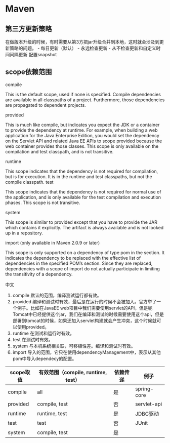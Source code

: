 # Maven

## 第三方更新策略

在做版本升级的时候，有时需要从第3方把jar升级合并到本地，这时就会涉及到更新策略的问题。
    - 每日更新（默认）
    - 永远检查更新
    - 从不检查更新和自定义时间间隔更新
配置snapshot

## scope依赖范围

compile

This is the default scope, used if none is specified. Compile dependencies are available in all classpaths of a project. Furthermore, those dependencies are propagated to dependent projects.

provided

This is much like compile, but indicates you expect the JDK or a container to provide the dependency at runtime. For example, when building a web application for the Java Enterprise Edition, you would set the dependency on the Servlet API and related Java EE APIs to scope provided because the web container provides those classes. This scope is only available on the compilation and test classpath, and is not transitive.

runtime

This scope indicates that the dependency is not required for compilation, but is for execution. It is in the runtime and test classpaths, but not the compile classpath.
test

This scope indicates that the dependency is not required for normal use of the application, and is only available for the test compilation and execution phases. This scope is not transitive.

system

This scope is similar to provided except that you have to provide the JAR which contains it explicitly. The artifact is always available and is not looked up in a repository.

import (only available in Maven 2.0.9 or later)

This scope is only supported on a dependency of type pom in the section. It indicates the dependency to be replaced with the effective list of dependencies in the specified POM’s section. Since they are replaced, dependencies with a scope of import do not actually participate in limiting the transitivity of a dependency.

中文

1. compile 默认的范围，编译测试运行都有效。
2. provided 编译和测试时有效，最后是在运行的时候不会被加入。官方举了一个例子。比如在JavaEE web项目中我们需要使用servlet的API，但是呢Tomcat中已经提供这个jar，我们在编译和测试的时候需要使用这个api，但是部署到tomcat的时候，如果还加入servlet构建就会产生冲突，这个时候就可以使用provided。
3. runtime 在测试和运行时有效。
4. test 在测试时有效。
5. system 与本机系统相关联，可移植性差。编译和测试时有效。
6. import 导入的范围，它只在使用dependencyManagement中，表示从其他pom中导入dependecy的配置。

| scope取值 | 有效范围（compile, runtime, test） | 依赖传递 | 例子        |
| --------- | ---------------------------------- | -------- | ----------- |
| compile   | all                                | 是       | spring-core |
| provided  | compile, test                      | 否       | servlet-api |
| runtime   | runtime, test                      | 是       | JDBC驱动    |
| test      | test                               | 否       | JUnit       |
| system    | compile, test                      | 是       |             |
